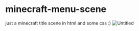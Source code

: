 # minecraft-menu-scene
just a minecraft title scene in html
and some css :)
![Untitled](https://user-images.githubusercontent.com/76577779/190840393-9785c0e2-a0ee-474e-8581-ce8848d8aa8a.png)
